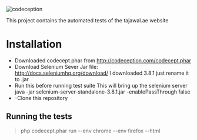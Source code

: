 ![codeception](https://presentations.entwicklungshilfe.nrw/img/codeception/codeception_composer.png)

This project contains the automated tests of the tajawal.ae website

# Installation
- Downloaded codecept.phar from http://codeception.com/codecept.phar
- Download Selenium Sever Jar file: http://docs.seleniumhq.org/download/ I downloaded 3.8.1 just rename it to .jar
- Run this before running test suite This will bring up the selenium server java -jar selenium-server-standalone-3.8.1.jar -enablePassThrough false
- -Clone this repository

## Running the tests

>   php codecept.phar run --env chrome --env firefox --html
